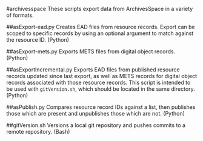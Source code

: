 #archivesspace
These scripts export data from ArchivesSpace in a variety of formats.

##asExport-ead.py
Creates EAD files from resource records. Export can be scoped to specific records by using an optional argument to match against the resource ID. (Python)

##asExport-mets.py
Exports METS files from digital object records. (Python)

##asExportIncremental.py
Exports EAD files from published resource records updated since last export, as well as METS records for digital object records associated with those resource records. This script is intended to be used with `gitVersion.sh`, which should be located in the same directory. (Python)

##asPublish.py
Compares resource record IDs against a list, then publishes those which are present and unpublishes those which are not. (Python)

##gitVersion.sh
Versions a local git repository and pushes commits to a remote repository. (Bash)
